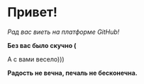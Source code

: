 # Привет!

*Рад вас виеть на платформе GitHub!*

__Без вас было скучно (__

А с вами весело)))

**Радость не вечна, печаль не бесконечна.**
